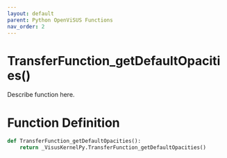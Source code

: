 ```yaml
---
layout: default
parent: Python OpenViSUS Functions
nav_order: 2
---
```


# TransferFunction_getDefaultOpacities()

Describe function here.

# Function Definition

```python
def TransferFunction_getDefaultOpacities():
    return _VisusKernelPy.TransferFunction_getDefaultOpacities()

```